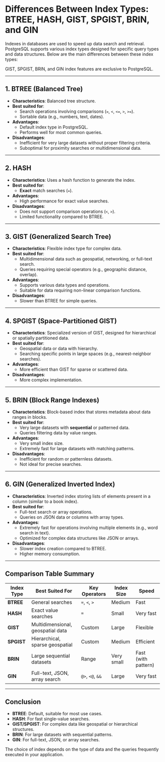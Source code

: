 # Differences Between Index Types: BTREE, HASH, GIST, SPGIST, BRIN, and GIN

Indexes in databases are used to speed up data search and retrieval. PostgreSQL supports various index types designed for specific query types and data structures. Below are the main differences between these index types:

GIST, SPGIST, BRIN, and GIN index features are exclusive to PostgreSQL.

---

## **1. BTREE (Balanced Tree)**

- **Characteristics**: Balanced tree structure.
- **Best suited for**: 
  - Search operations involving comparisons (`=`, `<`, `<=`, `>`, `>=`).
  - Sortable data (e.g., numbers, text, dates).
- **Advantages**:
  - Default index type in PostgreSQL.
  - Performs well for most common queries.
- **Disadvantages**:
  - Inefficient for very large datasets without proper filtering criteria.
  - Suboptimal for proximity searches or multidimensional data.

---

## **2. HASH**

- **Characteristics**: Uses a hash function to generate the index.
- **Best suited for**:
  - **Exact** match searches (`=`).
- **Advantages**:
  - High performance for exact value searches.
- **Disadvantages**:
  - Does not support comparison operations (`<`, `>`).
  - Limited functionality compared to BTREE.

---

## **3. GIST (Generalized Search Tree)**

- **Characteristics**: Flexible index type for complex data.
- **Best suited for**:
  - Multidimensional data such as geospatial, networking, or full-text search.
  - Queries requiring special operators (e.g., geographic distance, overlap).
- **Advantages**:
  - Supports various data types and operations.
  - Suitable for data requiring non-linear comparison functions.
- **Disadvantages**:
  - Slower than BTREE for simple queries.

---

## **4. SPGIST (Space-Partitioned GIST)**

- **Characteristics**: Specialized version of GIST, designed for hierarchical or spatially partitioned data.
- **Best suited for**:
  - Geospatial data or data with hierarchy.
  - Searching specific points in large spaces (e.g., nearest-neighbor searches).
- **Advantages**:
  - More efficient than GIST for sparse or scattered data.
- **Disadvantages**:
  - More complex implementation.

---

## **5. BRIN (Block Range Indexes)**

- **Characteristics**: Block-based index that stores metadata about data ranges in blocks.
- **Best suited for**:
  - Very large datasets with **sequential** or patterned data.
  - Queries filtering data by value ranges.
- **Advantages**:
  - Very small index size.
  - Extremely fast for large datasets with matching patterns.
- **Disadvantages**:
  - Inefficient for random or patternless datasets.
  - Not ideal for precise searches.

---

## **6. GIN (Generalized Inverted Index)**

- **Characteristics**: Inverted index storing lists of elements present in a column (similar to a book index).
- **Best suited for**:
  - Full-text search or array operations.
  - Queries on JSON data or columns with array types.
- **Advantages**:
  - Extremely fast for operations involving multiple elements (e.g., word search in text).
  - Optimized for complex data structures like JSON or arrays.
- **Disadvantages**:
  - Slower index creation compared to BTREE.
  - Higher memory consumption.

---

## **Comparison Table Summary**

| Index Type  | Best Suited For                    | Key Operators     | Index Size    | Speed             |
|-------------|------------------------------------|-------------------|---------------|-------------------|
| **BTREE**   | General searches                  | `=`, `<`, `>`     | Medium        | Fast              |
| **HASH**    | Exact value searches              | `=`               | Small         | Very fast         |
| **GIST**    | Multidimensional, geospatial data | Custom            | Large         | Flexible          |
| **SPGIST**  | Hierarchical, sparse geospatial   | Custom            | Medium        | Efficient         |
| **BRIN**    | Large sequential datasets         | Range             | Very small    | Fast (with pattern) |
| **GIN**     | Full-text, JSON, array search     | `@>`, `<@`, `&&`  | Large         | Very fast         |

---

## **Conclusion**
- **BTREE**: Default, suitable for most use cases.
- **HASH**: For fast single-value searches.
- **GIST/SPGIST**: For complex data like geospatial or hierarchical structures.
- **BRIN**: For large datasets with sequential patterns.
- **GIN**: For full-text, JSON, or array searches.

The choice of index depends on the type of data and the queries frequently executed in your application.
